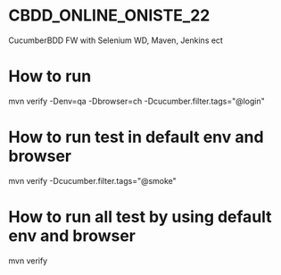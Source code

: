 # CBDD_ONLINE_ONISTE_22
CucumberBDD FW with Selenium WD, Maven, Jenkins ect

# How to run
mvn verify -Denv=qa -Dbrowser=ch -Dcucumber.filter.tags="@login"

# How to run test in default env and browser 
mvn verify -Dcucumber.filter.tags="@smoke"

# How to run all test by using default env and browser
mvn verify



